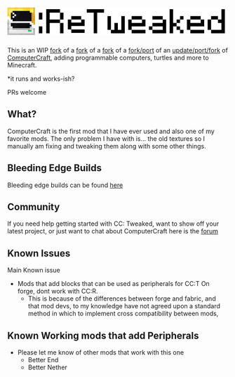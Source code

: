 # ![CC: ReTweaked](logo.png)
This is an WIP [fork](https://github.com/Merith-TK/cc-restitched) of a [fork](https://github.com/Zundrel/cc-tweaked-fabric) of a [fork](https://github.com/ArchivedProjects/cc-tweaked-fabric)  of a [fork/port](https://github.com/mystiacraft/cc-tweaked-fabric) of an [update/port/fork](https://github.com/SquidDev-CC/CC-Tweaked) of [ComputerCraft](https://github.com/dan200/ComputerCraft), adding programmable computers,
turtles and more to Minecraft.

*it runs and works-ish?

PRs welcome

## What?
ComputerCraft is the first mod that I have ever used and also one of my favorite mods.
The only problem I have with is... the old textures so I manually am fixing and tweaking them along with some other things.


## Bleeding Edge Builds
Bleeding edge builds can be found [here](https://github.com/3prm3/cc-retweaked/actions)

## Community
If you need help getting started with CC: Tweaked, want to show off your latest project, or just want to chat about
ComputerCraft here is the [forum](https://forums.computercraft.cc/) 

## Known Issues
Main Known issue
* Mods that add blocks that can be used as peripherals for CC:T On forge, dont work with CC:R.
	* This is because of the differences between forge and fabric, and that mod devs, to my knowledge have not agreed upon a standard method in which to implement cross compatibility between mods,

## Known Working mods that add Peripherals
* Please let me know of other mods that work with this one
	* Better End
	* Better Nether
